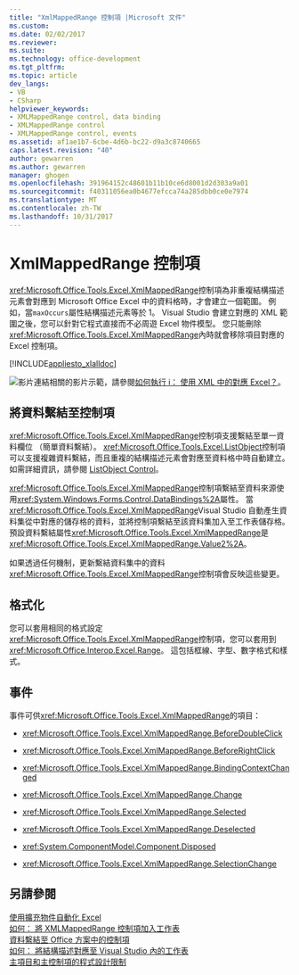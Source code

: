 ```yaml
---
title: "XmlMappedRange 控制項 |Microsoft 文件"
ms.custom: 
ms.date: 02/02/2017
ms.reviewer: 
ms.suite: 
ms.technology: office-development
ms.tgt_pltfrm: 
ms.topic: article
dev_langs:
- VB
- CSharp
helpviewer_keywords:
- XMLMappedRange control, data binding
- XMLMappedRange control
- XMLMappedRange control, events
ms.assetid: af1ae1b7-6cbe-4d6b-bc22-d9a3c8740665
caps.latest.revision: "40"
author: gewarren
ms.author: gewarren
manager: ghogen
ms.openlocfilehash: 391964152c48601b11b10ce6d8001d2d303a9a01
ms.sourcegitcommit: f40311056ea0b4677efcca74a285dbb0ce0e7974
ms.translationtype: MT
ms.contentlocale: zh-TW
ms.lasthandoff: 10/31/2017
---
```

# <a name="xmlmappedrange-control"></a>XmlMappedRange 控制項
  <xref:Microsoft.Office.Tools.Excel.XmlMappedRange>控制項為非重複結構描述元素會對應到 Microsoft Office Excel 中的資料格時，才會建立一個範圍。 例如，當`maxOccurs`屬性結構描述元素等於 1。 Visual Studio 會建立對應的 XML 範圍之後，您可以針對它程式直接而不必周遊 Excel 物件模型。 您只能刪除<xref:Microsoft.Office.Tools.Excel.XmlMappedRange>內時就會移除項目對應的 Excel 控制項。  
  
 [!INCLUDE[appliesto_xlalldoc](../vsto/includes/appliesto-xlalldoc-md.md)]  
  
 ![影片連結](../vsto/media/playvideo.gif "影片連結")相關的影片示範，請參閱[如何執行 i： 使用 XML 中的對應 Excel？](http://go.microsoft.com/fwlink/?LinkID=130288)。  
  
## <a name="binding-data-to-the-control"></a>將資料繫結至控制項  
 <xref:Microsoft.Office.Tools.Excel.XmlMappedRange>控制項支援繫結至單一資料欄位 （簡單資料繫結）。 <xref:Microsoft.Office.Tools.Excel.ListObject>控制項可以支援複雜資料繫結，而且重複的結構描述元素會對應至資料格中時自動建立。 如需詳細資訊，請參閱 [ListObject Control](../vsto/listobject-control.md)。  
  
 <xref:Microsoft.Office.Tools.Excel.XmlMappedRange>控制項繫結至資料來源使用<xref:System.Windows.Forms.Control.DataBindings%2A>屬性。 當<xref:Microsoft.Office.Tools.Excel.XmlMappedRange>Visual Studio 自動產生資料集從中對應的儲存格的資料，並將控制項繫結至該資料集加入至工作表儲存格。 預設資料繫結屬性<xref:Microsoft.Office.Tools.Excel.XmlMappedRange>是<xref:Microsoft.Office.Tools.Excel.XmlMappedRange.Value2%2A>。  
  
 如果透過任何機制，更新繫結資料集中的資料<xref:Microsoft.Office.Tools.Excel.XmlMappedRange>控制項會反映這些變更。  
  
## <a name="formatting"></a>格式化  
 您可以套用相同的格式設定<xref:Microsoft.Office.Tools.Excel.XmlMappedRange>控制項，您可以套用到<xref:Microsoft.Office.Interop.Excel.Range>。 這包括框線、字型、數字格式和樣式。  
  
## <a name="events"></a>事件  
 事件可供<xref:Microsoft.Office.Tools.Excel.XmlMappedRange>的項目：  
  
-   <xref:Microsoft.Office.Tools.Excel.XmlMappedRange.BeforeDoubleClick>  
  
-   <xref:Microsoft.Office.Tools.Excel.XmlMappedRange.BeforeRightClick>  
  
-   <xref:Microsoft.Office.Tools.Excel.XmlMappedRange.BindingContextChanged>  
  
-   <xref:Microsoft.Office.Tools.Excel.XmlMappedRange.Change>  
  
-   <xref:Microsoft.Office.Tools.Excel.XmlMappedRange.Selected>  
  
-   <xref:Microsoft.Office.Tools.Excel.XmlMappedRange.Deselected>  
  
-   <xref:System.ComponentModel.Component.Disposed>  
  
-   <xref:Microsoft.Office.Tools.Excel.XmlMappedRange.SelectionChange>  
  
## <a name="see-also"></a>另請參閱  
 [使用擴充物件自動化 Excel](../vsto/automating-excel-by-using-extended-objects.md)   
 [如何： 將 XMLMappedRange 控制項加入工作表](../vsto/how-to-add-xmlmappedrange-controls-to-worksheets.md)   
 [資料繫結至 Office 方案中的控制項](../vsto/binding-data-to-controls-in-office-solutions.md)   
 [如何： 將結構描述對應至 Visual Studio 內的工作表](../vsto/how-to-map-schemas-to-worksheets-inside-visual-studio.md)   
 [主項目和主控制項的程式設計限制](../vsto/programmatic-limitations-of-host-items-and-host-controls.md)  
  
  